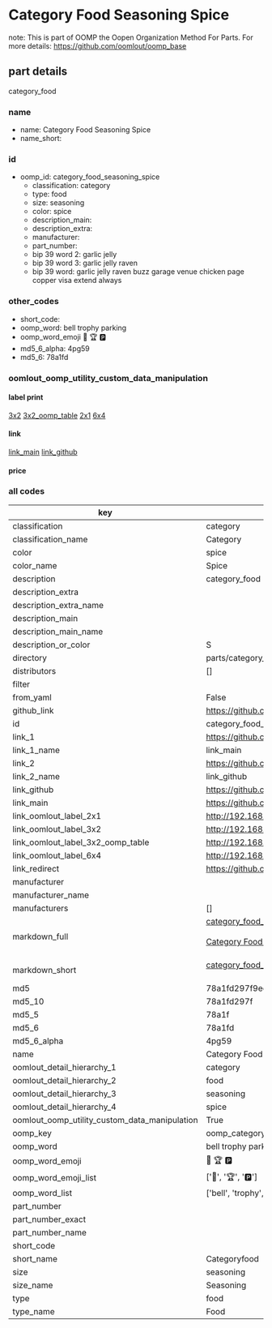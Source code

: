 # Category Food Seasoning Spice  

note: This is part of OOMP the Oopen Organization Method For Parts. For more details: https://github.com/oomlout/oomp_base

##  part details
  



category_food



### name
* name: Category Food Seasoning Spice
* name_short: 
### id
* oomp_id: category_food_seasoning_spice
  * classification: category
  * type: food
  * size: seasoning
  * color: spice
  * description_main: 
  * description_extra: 
  * manufacturer: 
  * part_number: 
  * bip 39 word 2: garlic jelly
  * bip 39 word 3: garlic jelly raven
  * bip 39 word: garlic jelly raven buzz garage venue chicken page copper visa extend always

### other_codes
* short_code: 
* oomp_word: bell trophy parking
* oomp_word_emoji :bell: :trophy: :parking:
* md5_6_alpha: 4pg59
* md5_6: 78a1fd






### oomlout_oomp_utility_custom_data_manipulation
#### label print
[3x2](http://192.168.1.245:1112/?label=oomp%204pg59)
[3x2_oomp_table](http://192.168.1.108:1112/?label=oomp%204pg59)
[2x1](http://192.168.1.242:1112/?label=oomp%204pg59)
[6x4](http://192.168.1.55:1112/?label=oomp%204pg59)    

#### link

[link_main](https://github.com/oomlout/oomlout_oomp_version_1_messy/tree/main/parts/category_food_seasoning_spice) [link_github](https://github.com/oomlout/oomlout_oomp_version_1_messy/tree/main/parts/category_food_seasoning_spice)                             

#### price







### all codes 
| key | value |  
| --- | --- |  
| classification | category |  
| classification_name | Category |  
| color | spice |  
| color_name | Spice |  
| description | category_food |  
| description_extra |  |  
| description_extra_name |  |  
| description_main |  |  
| description_main_name |  |  
| description_or_color | S  |  
| directory | parts/category_food_seasoning_spice |  
| distributors | [] |  
| filter |  |  
| from_yaml | False |  
| github_link | https://github.com/oomlout/oomlout_oomp_part_src/tree/main/parts/category_food_seasoning_spice |  
| id | category_food_seasoning_spice |  
| link_1 | https://github.com/oomlout/oomlout_oomp_version_1_messy/tree/main/parts/category_food_seasoning_spice |  
| link_1_name | link_main |  
| link_2 | https://github.com/oomlout/oomlout_oomp_version_1_messy/tree/main/parts/category_food_seasoning_spice |  
| link_2_name | link_github |  
| link_github | https://github.com/oomlout/oomlout_oomp_version_1_messy/tree/main/parts/category_food_seasoning_spice |  
| link_main | https://github.com/oomlout/oomlout_oomp_version_1_messy/tree/main/parts/category_food_seasoning_spice |  
| link_oomlout_label_2x1 | http://192.168.1.242:1112/?label=oomp%204pg59 |  
| link_oomlout_label_3x2 | http://192.168.1.245:1112/?label=oomp%204pg59 |  
| link_oomlout_label_3x2_oomp_table | http://192.168.1.108:1112/?label=oomp%204pg59 |  
| link_oomlout_label_6x4 | http://192.168.1.55:1112/?label=oomp%204pg59 |  
| link_redirect | https://github.com/oomlout/oomlout_oomp_version_1_messy/tree/main/parts/category_food_seasoning_spice |  
| manufacturer |  |  
| manufacturer_name |  |  
| manufacturers | [] |  
| markdown_full | [category_food_seasoning_spice](none)<br>[](none)<br>[Category Food Seasoning Spice](none)<br><br> |  
| markdown_short | [category_food_seasoning_spice](none)<br><br> |  
| md5 | 78a1fd297f9ee4f7c9afb1f964ddf2fe |  
| md5_10 | 78a1fd297f |  
| md5_5 | 78a1f |  
| md5_6 | 78a1fd |  
| md5_6_alpha | 4pg59 |  
| name | Category Food Seasoning Spice |  
| oomlout_detail_hierarchy_1 | category |  
| oomlout_detail_hierarchy_2 | food |  
| oomlout_detail_hierarchy_3 | seasoning |  
| oomlout_detail_hierarchy_4 | spice |  
| oomlout_oomp_utility_custom_data_manipulation | True |  
| oomp_key | oomp_category_food_seasoning_spice |  
| oomp_word | bell trophy parking |  
| oomp_word_emoji | :bell: :trophy: :parking: |  
| oomp_word_emoji_list | [':bell:', ':trophy:', ':parking:'] |  
| oomp_word_list | ['bell', 'trophy', 'parking'] |  
| part_number |  |  
| part_number_exact |  |  
| part_number_name |  |  
| short_code |  |  
| short_name | Categoryfood |  
| size | seasoning |  
| size_name | Seasoning |  
| type | food |  
| type_name | Food |  

